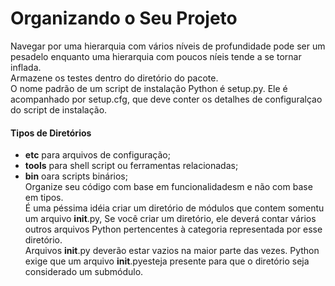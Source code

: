 # Organizando o Seu Projeto
Navegar por uma hierarquia com vários níveis de profundidade pode ser um pesadelo enquanto uma hierarquia com poucos níeis tende a se tornar inflada.  
Armazene os testes dentro do diretório do pacote.  
O nome padrão de um script de instalação Python é setup.py. Ele é acompanhado por setup.cfg, que deve conter os detalhes de configuralçao do script de instalação.  
#### Tipos de Diretórios  
- **etc** para arquivos de configuração;
- **tools** para shell script ou ferramentas relacionadas;
- **bin** oara scripts binários;  
Organize seu código com base em funcionalidadesm e não com base em tipos.   
É uma péssima idéia criar um diretório de módulos que contem somentu um arquivo __init__.py, Se você criar um diretório, ele deverá contar vários outros arquivos Python pertencentes à categoria representada por esse diretório.  
Arquivos __init__.py deverão estar vazios na maior parte das vezes.  Python exige que um arquivo __init__.pyesteja presente para que o diretório seja considerado um submódulo.  
